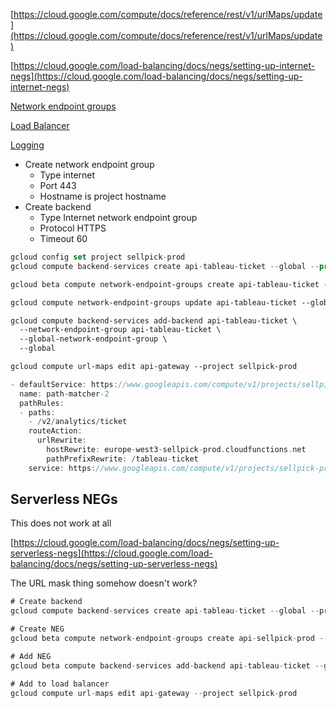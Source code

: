 [https://cloud.google.com/compute/docs/reference/rest/v1/urlMaps/update](https://cloud.google.com/compute/docs/reference/rest/v1/urlMaps/update)

[https://cloud.google.com/load-balancing/docs/negs/setting-up-internet-negs](https://cloud.google.com/load-balancing/docs/negs/setting-up-internet-negs)

[Network endpoint groups](https://console.cloud.google.com/compute/networkendpointgroups/list?authuser=0&project=sellpick-prod)

[Load Balancer](https://console.cloud.google.com/net-services/loadbalancing/edit/http/api-gateway?project=sellpick-prod&authuser=0)

[Logging](https://console.cloud.google.com/logs/query;query=resource.type%3D%22http_load_balancer%22%0Aresource.labels.backend_service_name!%3D%22assets%22%0Aresource.labels.backend_service_name!%3D%22api-gateway%22%0Aresource.labels.backend_service_name!%3D%22analytics%22;timeRange=PT5M?project=sellpick-prod&query=%0A)

- Create network endpoint group
   - Type internet
   - Port 443
   - Hostname is project hostname
- Create backend
   - Type Internet network endpoint group
   - Protocol HTTPS
   - Timeout 60

```swift
gcloud config set project sellpick-prod
gcloud compute backend-services create api-tableau-ticket --global --protocol=HTTPS

gcloud beta compute network-endpoint-groups create api-tableau-ticket --network-endpoint-type=internet-fqdn-port --global

gcloud compute network-endpoint-groups update api-tableau-ticket --global --add-endpoint="fqdn=europe-west3-sellpick-prod.cloudfunctions.net,port=443"

gcloud compute backend-services add-backend api-tableau-ticket \
  --network-endpoint-group api-tableau-ticket \
  --global-network-endpoint-group \
  --global

gcloud compute url-maps edit api-gateway --project sellpick-prod
```

```swift
- defaultService: https://www.googleapis.com/compute/v1/projects/sellpick-prod/global/backendServices/api-gateway
  name: path-matcher-2
  pathRules:
  - paths:
    - /v2/analytics/ticket
    routeAction:
      urlRewrite:
        hostRewrite: europe-west3-sellpick-prod.cloudfunctions.net
        pathPrefixRewrite: /tableau-ticket
    service: https://www.googleapis.com/compute/v1/projects/sellpick-prod/global/backendServices/api-tableau-ticket
```

## Serverless NEGs

This does not work at all

[https://cloud.google.com/load-balancing/docs/negs/setting-up-serverless-negs](https://cloud.google.com/load-balancing/docs/negs/setting-up-serverless-negs)

The URL mask thing somehow doesn't work?

```swift
# Create backend
gcloud compute backend-services create api-tableau-ticket --global --project sellpick-prod

# Create NEG
gcloud beta compute network-endpoint-groups create api-sellpick-prod --network-endpoint-type=serverless '--cloud-function-url-mask=europe-west3-sellpick-prod.cloudfunctions.net/<function>' --region europe-west3 --project sellpick-prod

# Add NEG
gcloud beta compute backend-services add-backend api-tableau-ticket --global --network-endpoint-group api-sellpick-prod --network-endpoint-group-region europe-west3 --project sellpick-prod

# Add to load balancer
gcloud compute url-maps edit api-gateway --project sellpick-prod
```



